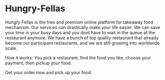 # Hungry-Fellas

Hungry Fellas is the free and premium online platform for takeaway food mechanism. 
Our services can drastically make your life easier. We can save your time in your busy days 
and you dont have to wait in the queue at the restaurant anymore. 
We have a bunch of top quality restaurant that already become our participant restaurants, 
and we are still growing into worldwide scale.

How it works: You pick a restaurant, find the food you like, choose your payment, then pickup your food.

Get your order now and pick up your food.
